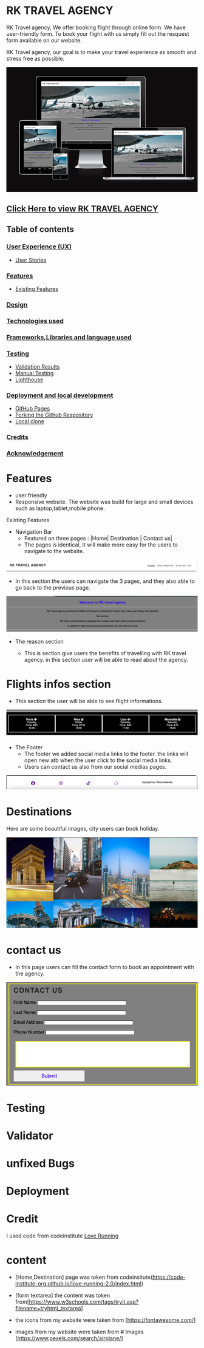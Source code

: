 
# RK TRAVEL AGENCY
RK Travel agency, We offer booking flight through online form. We have user-friendly form. To book your flight with us simply fill out the resquest form available on our website.

RK Travel agency, our goal is to make your travel experience as smooth and stress free as possible.

![Responsive image](assets/images/rk-travel.png)

[Click Here to view RK TRAVEL AGENCY](https://ramyapepone.github.io/RK-travel-agency/)
---
## Table of contents
### [User Experience (UX)](#user-experience-ux)
* [User Stories](#user-stories)

### [Features](#features)
* [Existing Features](#Existing-Features)
### [Design](#design)
### [Technologies used](#technologies-used)
### [Frameworks,Libraries and language used](#frameworkslibraries-and-language-used)
### [Testing](#testing-1)
* [Validation Results](#validation-results)
* [Manual Testing](#manuel-testing)
* [Lighthouse](#lighthouse-report)
### [Deployment and local development](#deployment-and-local-development)
* [GitHub Pages](#github-pages)
* [Forking the Github Respository](#forking-the-github-respository)
* [Local clone](#local-clone)
### [Credits](#credits)
### [Acknowledgement](#acknowledgement)
# Features
- user friendly
- Responsive website. 
The website was build for large and small devices such as laptop,tablet,mobile phone.

Existing Features

- Navigation Bar 
  - Featured on three pages : |Home| Destination | Contact us|
  - The pages is identical, It will make more easy for the users to navigate to the website.

![Navigation bar](assets/images/navigation-bar.png)

  - In this section the users can navigate the 3 pages, and they also able to go back to the previous page.

![website-descriptions](assets/images/website-descriptions.png)

  - The reason section

    - This is section give users the benefits of travelling with RK travel agency. in this section user will be able to read about the agency.

# Flights infos section
- This section the user will be able to see flight informations.

![flight-information](assets/images/flight-information.png)

- The Footer
    - The footer we added social media links to the footer. the links will open new atb when the user click to the social media links.
    - Users can contact us also from our social medias pages.

![footer](assets/images/footer.png)

# Destinations

Here are some beautiful images, city users can book holiday.

![destination](assets/images/destination.png)

# contact us

- In this page users can fill the contact form to book an appointment with the agency.

![contact-us](assets/images/contact-us.png)

# Testing

# Validator

# unfixed Bugs

# Deployment

# Credit 
I used code from codeinstitute [Love Running](https://code-institute-org.github.io/love-running-2.0/index.html)

# content

- [Home,Destination] page was token from codeinsitute(https://code-institute-org.github.io/love-running-2.0/index.html)

- [form textarea] the content was token from[https://www.w3schools.com/tags/tryit.asp?filename=tryhtml_textarea]

- the icons from my website were taken from [https://fontawesome.com/]

- images from my website were taken from # Images
[https://www.pexels.com/search/airplane/]